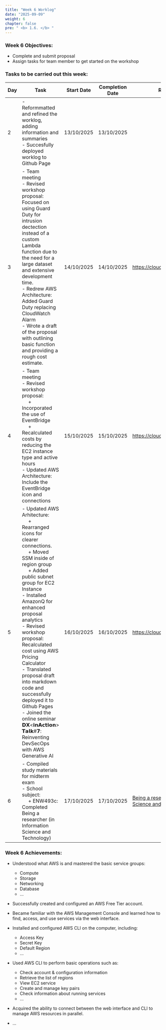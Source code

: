 ```yaml
---
title: "Week 6 Worklog"
date: "2025-09-09"
weight: 6
chapter: false
pre: " <b> 1.6. </b> "
---
```

### Week 6 Objectives:

* Complete and submit proposal
* Assign tasks for team member to get started on the workshop

### Tasks to be carried out this week:
| Day | Task                                                                                                                                                                                                   | Start Date | Completion Date | Reference Material                        |
| --- | ------------------------------------------------------------------------------------------------------------------------------------------------------------------------------------------------------ | ---------- | --------------- | ----------------------------------------- |
| 2 | - Reformmatted and refined the worklog, adding information and summaries <br> - Succesfully deployed worklog to Github Page | 13/10/2025 | 13/10/2025| |
| 3 | - Team meeting <br> - Revised workshop proposal: Focused on using Guard Duty for intrusion dectection instead of a custom Lambda function due to the need for a large dataset and extensive development time.  <br> - Redrew AWS Architecture: Added Guard Duty replacing CloudWatch Alarm <br> - Wrote a draft of the proposal with outlining basic function and providing a rough cost estimate. | 14/10/2025 | 14/10/2025      | <https://cloudjourney.awsstudygroup.com/> |
| 4 | - Team meeting <br> - Revised workshop proposal: <br> &emsp; + Incorporated the use of EventBridge <br> &emsp; + Recalculated costs by reducing the EC2 instance type and active hours <br> - Updated AWS Architecture: Include the EventBridge icon and connections | 15/10/2025 | 15/10/2025 | <https://cloudjourney.awsstudygroup.com/> |
| 5   | - Updated AWS Arhitecture: <br> &emsp; + Rearranged icons for clearer connections. <br> &emsp; + Moved SSM inside of region group <br> &emsp; + Added public subnet group for EC2 Instance <br> - Installed AmazonQ for enhanced proposal analytics <br> - Revised workshop proposal: Recalculated cost using AWS Pricing Calculator <br> - Translated proposal draft into markdown code and successfully  deployed it to Github Pages <br> - Joined the online seminar 𝗗𝗫<𝗶𝗻𝗔𝗰𝘁𝗶𝗼𝗻> 𝗧𝗮𝗹𝗸#𝟳: Reinventing DevSecOps with AWS Generative AI  | 16/10/2025 | 16/10/2025      | <https://cloudjourney.awsstudygroup.com/> |
| 6   | - Compiled study materials for midterm exam <br> - School subject: <br> &emsp; + ENW493c: Completed Being a researcher (in Information Science and Technology)   | 17/10/2025 | 17/10/2025      | [Being a researcher (in Information Science and Technology)](https://www.coursera.org/account/accomplishments/verify/JZB2HYOLEGOD) |


### Week 6 Achievements:

* Understood what AWS is and mastered the basic service groups: 
  * Compute
  * Storage
  * Networking 
  * Database
  * ...

* Successfully created and configured an AWS Free Tier account.

* Became familiar with the AWS Management Console and learned how to find, access, and use services via the web interface.

* Installed and configured AWS CLI on the computer, including:
  * Access Key
  * Secret Key
  * Default Region
  * ...

* Used AWS CLI to perform basic operations such as:

  * Check account & configuration information
  * Retrieve the list of regions
  * View EC2 service
  * Create and manage key pairs
  * Check information about running services
  * ...

* Acquired the ability to connect between the web interface and CLI to manage AWS resources in parallel.
* ...
